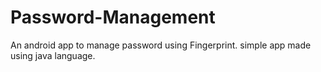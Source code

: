 # Password-Management



An android app to manage password using Fingerprint. simple app made using java language.
